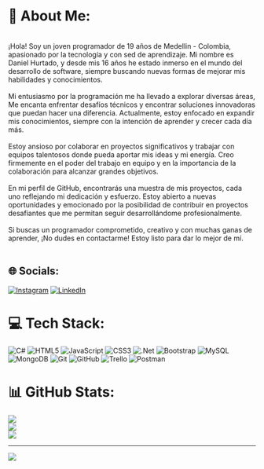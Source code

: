 # 💫 About Me:
<br>¡Hola! Soy un joven programador de 19 años de Medellin - Colombia, apasionado por la tecnología y con sed de aprendizaje. Mi nombre es Daniel Hurtado, y desde mis 16 años he estado inmerso en el mundo del desarrollo de software, siempre buscando nuevas formas de mejorar mis habilidades y conocimientos.<br><br>Mi entusiasmo por la programación me ha llevado a explorar diversas áreas, Me encanta enfrentar desafíos técnicos y encontrar soluciones innovadoras que puedan hacer una diferencia. Actualmente, estoy enfocado en expandir mis conocimientos, siempre con la intención de aprender y crecer cada día más.<br><br>Estoy ansioso por colaborar en proyectos significativos y trabajar con equipos talentosos donde pueda aportar mis ideas y mi energía. Creo firmemente en el poder del trabajo en equipo y en la importancia de la colaboración para alcanzar grandes objetivos.<br><br>En mi perfil de GitHub, encontrarás una muestra de mis proyectos, cada uno reflejando mi dedicación y esfuerzo. Estoy abierto a nuevas oportunidades y emocionado por la posibilidad de contribuir en proyectos desafiantes que me permitan seguir desarrollándome profesionalmente.<br><br>Si buscas un programador comprometido, creativo y con muchas ganas de aprender, ¡No dudes en contactarme! Estoy listo para dar lo mejor de mí.<br><br>


## 🌐 Socials:
[![Instagram](https://img.shields.io/badge/Instagram-%23E4405F.svg?logo=Instagram&logoColor=white)](https://instagram.com/hurtado_dani_) [![LinkedIn](https://img.shields.io/badge/LinkedIn-%230077B5.svg?logo=linkedin&logoColor=white)](https://linkedin.com/in/DanielHurtado) 

# 💻 Tech Stack:
![C#](https://img.shields.io/badge/c%23-%23239120.svg?style=for-the-badge&logo=csharp&logoColor=white) ![HTML5](https://img.shields.io/badge/html5-%23E34F26.svg?style=for-the-badge&logo=html5&logoColor=white) ![JavaScript](https://img.shields.io/badge/javascript-%23323330.svg?style=for-the-badge&logo=javascript&logoColor=%23F7DF1E) ![CSS3](https://img.shields.io/badge/css3-%231572B6.svg?style=for-the-badge&logo=css3&logoColor=white) ![.Net](https://img.shields.io/badge/.NET-5C2D91?style=for-the-badge&logo=.net&logoColor=white) ![Bootstrap](https://img.shields.io/badge/bootstrap-%238511FA.svg?style=for-the-badge&logo=bootstrap&logoColor=white) ![MySQL](https://img.shields.io/badge/mysql-4479A1.svg?style=for-the-badge&logo=mysql&logoColor=white) ![MongoDB](https://img.shields.io/badge/MongoDB-%234ea94b.svg?style=for-the-badge&logo=mongodb&logoColor=white) ![Git](https://img.shields.io/badge/git-%23F05033.svg?style=for-the-badge&logo=git&logoColor=white) ![GitHub](https://img.shields.io/badge/github-%23121011.svg?style=for-the-badge&logo=github&logoColor=white) ![Trello](https://img.shields.io/badge/Trello-%23026AA7.svg?style=for-the-badge&logo=Trello&logoColor=white) ![Postman](https://img.shields.io/badge/Postman-FF6C37?style=for-the-badge&logo=postman&logoColor=white)
# 📊 GitHub Stats:
![](https://github-readme-stats.vercel.app/api?username=Dani20232024&theme=dracula&hide_border=false&include_all_commits=false&count_private=false)<br/>
![](https://github-readme-streak-stats.herokuapp.com/?user=Dani20232024&theme=dracula&hide_border=false)<br/>
![](https://github-readme-stats.vercel.app/api/top-langs/?username=Dani20232024&theme=dracula&hide_border=false&include_all_commits=false&count_private=false&layout=compact)

---
[![](https://visitcount.itsvg.in/api?id=Dani20232024&icon=0&color=0)](https://visitcount.itsvg.in)

<!-- Proudly created with GPRM ( https://gprm.itsvg.in ) -->
